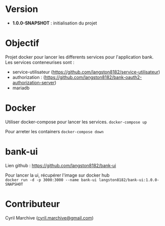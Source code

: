 # Version

- **1.0.0-SNAPSHOT** : initialisation du projet

# Objectif

Projet docker pour lancer les differents services pour l'application bank.\
Les services conteneurises sont :
- service-utilisateur (https://github.com/langston8182/service-utilisateur)
- authorization : (https://github.com/langston8182/bank-oauth2-authorization-server)
- mariadb

# Docker

Utiliser docker-compose pour lancer les services.
`docker-compose up`

Pour arreter les containers
`docker-compose down`

# bank-ui

Lien github : https://github.com/langston8182/bank-ui

Pour lancer la ui, récupérer l'image sur docker hub\
`docker run -d -p 3000:3000 --name bank-ui langston8182/bank-ui:1.0.0-SNAPSHOT`

# Contributeur

Cyril Marchive (cyril.marchive@gmail.com)

